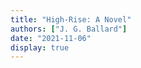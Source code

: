 ```yaml
---
title: "High-Rise: A Novel"
authors: ["J. G. Ballard"]
date: "2021-11-06"
display: true
---
```


<!-- Your comments or review here -->
